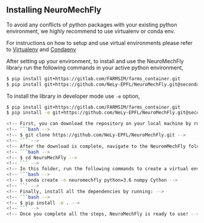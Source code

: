 ## Installing NeuroMechFly

To avoid any conflicts of python packages with your existing python
environment, we highly recommend to use virtualenv or conda env.

For instructions on how to setup and use virtual environments please
refer to
[Virtualenv](https://realpython.com/python-virtual-environments-a-primer)
and [Condaenv](https://docs.conda.io/projects/conda/en/latest/commands/create.html)

After setting up your environment, to install and use the NeuroMechFly
library run the following commands in your active python environment,

```bash
$ pip install git+https://gitlab.com/FARMSIM/farms_container.git
$ pip install git+https://github.com/NeLy-EPFL/NeuroMechFly.git@secondary-master#egg=NeuroMechFly
```

To install the library in developer mode use `-e` option,

```bash
$ pip install git+https://gitlab.com/FARMSIM/farms_container.git
$ pip install -e git+https://github.com/NeLy-EPFL/NeuroMechFly.git@secondary-master#egg=NeuroMechFly

<!-- First, you can download the repository on your local machine by running the following line in the terminal: -->
<!-- ```bash -->
<!-- $ git clone https://github.com/NeLy-EPFL/NeuroMechFly.git -->
<!-- ``` -->
<!-- After the download is complete, navigate to the NeuromMechFly folder: -->
<!-- ```bash -->
<!-- $ cd NeuroMechFly -->
<!-- ``` -->
<!-- In this folder, run the following commands to create a virtual environment: -->
<!-- ```bash -->
<!-- $ conda create -n neuromechfly python=3.6 numpy Cython -->
<!-- ``` -->
<!-- Finally, install all the dependencies by running: -->
<!-- ```bash -->
<!-- $ pip install -e . -->
<!-- ``` -->
<!-- Once you complete all the steps, NeuroMechFly is ready to use! -->
